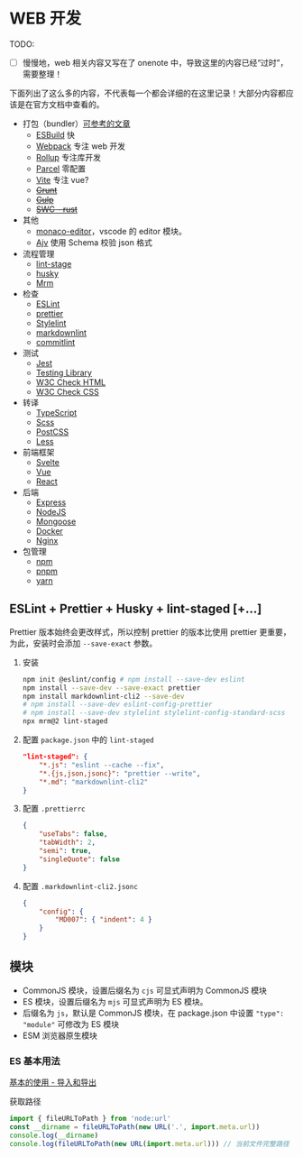 # WEB 开发

TODO:
- [ ] 慢慢地，web 相关内容又写在了 onenote 中，导致这里的内容已经“过时”，需要整理！

下面列出了这么多的内容，不代表每一个都会详细的在这里记录！大部分内容都应该是在官方文档中查看的。

- 打包（bundler）[可参考的文章](https://www.zhoulujun.cn/html/tools/Bundler/vite/8770.html)
    - [ESBuild](https://esbuild.github.io/) 快
    - [Webpack](https://webpack.js.org/) 专注 web 开发
    - [Rollup](https://rollupjs.org/) 专注库开发
    - [Parcel](https://parceljs.org/) 零配置
    - [Vite](https://vitejs.dev/) 专注 vue?
    - [~~Grunt~~](https://gruntjs.com/)
    - [~~Gulp~~](https://gulpjs.com/)
    - [~~SWC - rust~~](https://swc.rs/)
- 其他
    - [monaco-editor](https://github.com/microsoft/monaco-editor)，vscode 的 editor 模块。
    - [Ajv](https://ajv.js.org/) 使用 Schema 校验 json 格式
- 流程管理
    - [lint-stage](https://github.com/okonet/lint-staged)
    - [husky](https://github.com/typicode/husky)
    - [Mrm](https://github.com/sapegin/mrm)
- 检查
    - [ESLint](https://eslint.org/)
    - [prettier](https://prettier.io/)
    - [Stylelint](https://stylelint.io/)
    - [markdownlint](https://github.com/DavidAnson/markdownlint)
    - [commitlint](https://commitlint.js.org)
- 测试
    - [Jest](https://jestjs.io/zh-Hans/)
    - [Testing Library](https://testing-library.com/)
    - [W3C Check HTML](https://validator.w3.org/)
    - [W3C Check CSS](https://jigsaw.w3.org/css-validator/#validate_by_uri+with_options)
- 转译
    - [TypeScript](https://www.typescriptlang.org/)
    - [Scss](https://sass-lang.com/)
    - [PostCSS](https://postcss.org/)
    - [Less](https://lesscss.org/)
- 前端框架
    - [Svelte](https://svelte.dev/)
    - [Vue](https://vuejs.org/)
    - [React](https://react.dev/)
- 后端
    - [Express](https://expressjs.com/)
    - [NodeJS](https://nodejs.org/en)
    - [Mongoose](https://mongoosejs.com/)
    - [Docker](https://www.docker.com/)
    - [Nginx](https://www.nginx.com/)
- 包管理
    - [npm](https://www.npmjs.com/)
    - [pnpm](https://pnpm.io/)
    - [yarn](https://yarnpkg.com/)

## ESLint + Prettier + Husky + lint-staged [+...]

Prettier 版本始终会更改样式，所以控制 prettier 的版本比使用 prettier 更重要，为此，安装时会添加 `--save-exact` 参数。

1. 安装

    ```sh
    npm init @eslint/config # npm install --save-dev eslint
    npm install --save-dev --save-exact prettier
    npm install markdownlint-cli2 --save-dev
    # npm install --save-dev eslint-config-prettier
    # npm install --save-dev stylelint stylelint-config-standard-scss
    npx mrm@2 lint-staged
    ```

2. 配置 `package.json` 中的 `lint-staged`

    ```json
    "lint-staged": {
        "*.js": "eslint --cache --fix",
        "*.{js,json,jsonc}": "prettier --write",
        "*.md": "markdownlint-cli2"
    }
    ```

3. 配置 `.prettierrc`

    ```json
    {
        "useTabs": false,
        "tabWidth": 2,
        "semi": true,
        "singleQuote": false
    }
    ```

4. 配置 `.markdownlint-cli2.jsonc`

    ```json
    {
        "config": {
            "MD007": { "indent": 4 }
        }
    }
    ```

## 模块

- CommonJS 模块，设置后缀名为 `cjs` 可显式声明为 CommonJS 模块
- ES 模块，设置后缀名为 `mjs` 可显式声明为 ES 模块。
- 后缀名为 `js`，默认是 CommonJS 模块，在 package.json 中设置 `"type": "module"` 可修改为 ES 模块
- ESM 浏览器原生模块

### ES 基本用法

[基本的使用 - 导入和导出](https://cn.rollupjs.org/es-module-syntax/)

获取路径

```js
import { fileURLToPath } from 'node:url'
const __dirname = fileURLToPath(new URL('.', import.meta.url))
console.log(__dirname)
console.log(fileURLToPath(new URL(import.meta.url))) // 当前文件完整路径
```
